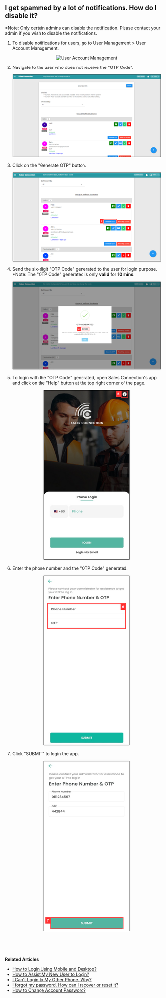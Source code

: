 ## I get spammed by a lot of notifications. How do I disable it?

*Note: Only certain admins can disable the notification. Please contact your admin if you wish to disable the notifications.<br>

  1. To disable notifications for users, go to User Management > User Account Management.<br>

     <p align="center">
       <img src="img/User_Account_Management.png" alt="User Account Management">
     </p>
  
  2. Navigate to the user who does not receive the "OTP Code".<br>

     <p align="center">
       <img src="img/User_in_User_List.png" alt="User in User List">
     </p>

  3. Click on the "Generate OTP" button.<br>

     <p align="center">
       <img src="img/Generate_OTP_Button.png" alt="Generate OTP Button">
     </p>

  4. Send the six-digit "OTP Code" generated to the user for login purpose.<br>
     *Note: The "OTP Code" generated is only **valid** for **10 mins**.

     <p align="center">
       <img src="img/OTP_Generated.png" alt="OTP Generated">
     </p>

  5. To login with the "OTP Code" generated, open Sales Connection's app and click on the "Help" button at the top right corner of the page.<br>

     <p align="center">
       <img src="img/Help_Button_Mobile.png" alt="Help Button Mobile" width="280" height="550">
     </p>

  6. Enter the phone number and the "OTP Code" generated.<br>

     <p align="center">
       <img src="img/Enter_Phone_OTP.png" alt="Enter Phone OTP" width="280" height="550">
     </p>

  7. Click "SUBMIT" to login the app.<br>

     <p align="center">
       <img src="img/Submit_To_Login.png" alt="Submit To Login" width="280" height="550">
     </p>
     <br><br><br>

**Related Articles**<br>
- [How to Login Using Mobile and Desktop?](Login.md)
- [How to Assist My New User to Login?](New_User_Login.md)
- [I Can't Login to My Other Phone. Why?](IMEI.md)
- [I forgot my password. How can I recover or reset it?](Forgot_Password.md)
- [How to Change Account Password?](Change_Account_Password.md)
